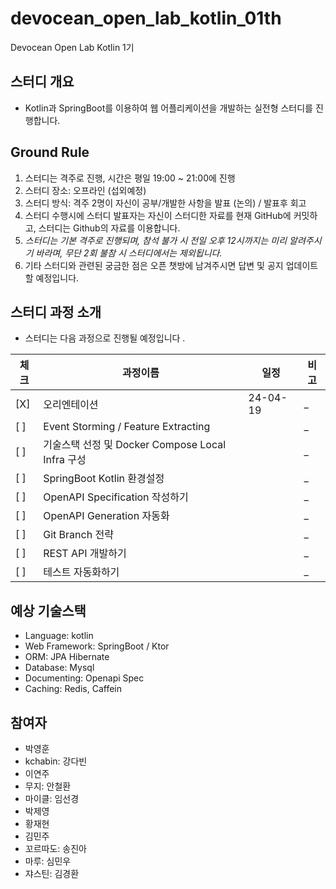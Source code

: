 # devocean_open_lab_kotlin_01th
Devocean Open Lab Kotlin 1기

## 스터디 개요 

- Kotlin과 SpringBoot를 이용하여 웹 어플리케이션을 개발하는 실전형 스터디를 진행합니다.

## Ground Rule

1. 스터디는 격주로 진행, 시간은 평일 19:00 ~ 21:00에 진행
2. 스터디 장소: 오프라인 (섭외예정)
3. 스터디 방식: 격주 2명이 자신이 공부/개발한 사항을 발표 (논의) / 발표후 회고 
4. 스터디 수행시에 스터디 발표자는 자신이 스터디한 자료를 현재 GitHub에 커밋하고, 스터디는 Github의 자료를 이용합니다. 
5. *스터디는 기본 격주로 진행되며, 참석 불가 시 전일 오후 12시까지는 미리 알려주시기 바라며, 무단 2회 불참 시 스터디에서는 제외됩니다.*
6. 기타 스터디와 관련된 궁금한 점은 오픈 챗방에 남겨주시면 답변 및 공지 업데이트 할 예정입니다. 

## 스터디 과정 소개 

- 스터디는 다음 과정으로 진행될 예정입니다 .

|체크|과정이름|일정|비고|
|---|---|---|---|
|[X]|오리엔테이션|24-04-19|_|
|[  ]|Event Storming / Feature Extracting||_|
|[  ]|기술스택 선정 및 Docker Compose Local Infra 구성||_|
|[  ]|SpringBoot Kotlin 환경설정||_|
|[  ]|OpenAPI Specification 작성하기||_|
|[  ]|OpenAPI Generation 자동화||_|
|[  ]|Git Branch 전략||_|
|[  ]|REST API 개발하기||_|
|[  ]|테스트 자동화하기||_|

## 예상 기술스택 

- Language: kotlin
- Web Framework: SpringBoot / Ktor
- ORM: JPA Hibernate
- Database: Mysql
- Documenting: Openapi Spec
- Caching: Redis, Caffein

## 참여자

- 박영훈
- kchabin: 강다빈
- 이연주
- 무지: 안철환
- 마이클: 임선경
- 박제영
- 황재현
- 김민주
- 꼬르따도: 송진아
- 마루: 심민우
- 쟈스틴: 김경환
